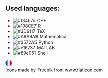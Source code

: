 ## Used languages:

* ![#f34b7d](https://via.placeholder.com/15/f03c15/000000?text=+) C++
* ![#198CE7](https://via.placeholder.com/15/198CE7/000000?text=+) R
* ![#3D6117](https://via.placeholder.com/15/3D6117/000000?text=+) TeX
* ![#A9A9A9](https://via.placeholder.com/15/A9A9A9/000000?text=+) Mathematica
* ![#3572A5](https://via.placeholder.com/15/3572A5/000000?text=+) Python
* ![#e16737](https://via.placeholder.com/15/e16737/000000?text=+) MATLAB
* ![#89e051](https://via.placeholder.com/15/89e051/000000?text=+) Shell

<img src="icons/france.png" width="20" height="20">

<div>Icons made by <a href="https://www.freepik.com" title="Freepik">Freepik</a> from <a href="https://www.flaticon.com/" title="Flaticon">www.flaticon.com</a></div>

